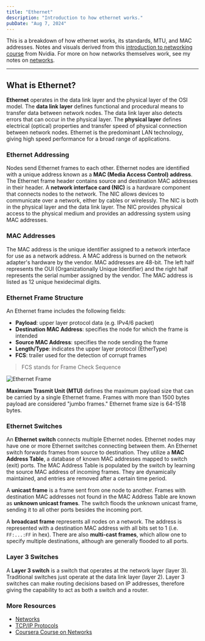 ```yaml
---
title: "Ethernet"
description: "Introduction to how ethernet works."
pubDate: "Aug 7, 2024"
---
```


This is a breakdown of how ethernet works, its standards, MTU, and MAC addresses. Notes and visuals derived from this [introduction to networking course](https://www.coursera.org/learn/introduction-to-networking-nvidia) from Nvidia. For more on how networks themselves work, see my notes on [networks](/writing/networks).

<hr>

## What is Ethernet?

**Ethernet** operates in the data link layer and the physical layer of the OSI model. The **data link layer** defines functional and procedural means to transfer data between network nodes. The data link layer also detects errors that can occur in the physical layer. The **physical layer** defines electrical (optical) properties and transfer speed of physical connection between network nodes. Ethernet is the predominant LAN technology, giving high speed performance for a broad range of applications.

### Ethernet Addressing

Nodes send Ethernet frames to each other. Ethernet nodes are identified with a unique address known as a **MAC (Media Access Control) address**. The Ethernet frame header contains source and destination MAC addresses in their header. A **network interface card (NIC)** is a hardware component that connects nodes to the network. The NIC allows devices to communicate over a network, either by cables or wirelessly. The NIC is both in the physical layer and the data link layer. The NIC provides physical access to the physical medium and provides an addressing system using MAC addresses.

### MAC Addresses

The MAC address is the unique identifier assigned to a network interface for use as a network address. A MAC address is burned on the network adapter's hardware by the vendor. MAC addresses are 48-bit. The left half represents the OUI (Organizationally Unique Identifier) and the right half represents the serial number assigned by the vendor. The MAC address is listed as 12 unique hexidecimal digits.

### Ethernet Frame Structure

An Ethernet frame includes the following fields:

- **Payload**: upper layer protocol data (e.g. IPv4/6 packet)
- **Destination MAC Address**: specifies the node for which the frame is intended
- **Source MAC Address**: specifies the node sending the frame
- **Length/Type**: indicates the upper layer protocol (EtherType)
- **FCS**: trailer used for the detection of corrupt frames

> FCS stands for Frame Check Sequence

![Ethernet Frame](/images/blog/ethernet/ethernet-frame.png)

**Maximum Trasmit Unit (MTU)** defines the maximum payload size that can be carried by a single Ethernet frame. Frames with more than 1500 bytes payload are considered "jumbo frames." Ethernet frame size is 64-1518 bytes.

### Ethernet Switches

An **Ethernet switch** connects multiple Ethernet nodes. Ethernet nodes may have one or more Ethernet switches connecting between them. An Ethernet switch forwards frames from source to destination. They utilize a **MAC Address Table**, a database of known MAC addresses mapped to switch (exit) ports. The MAC Address Table is populated by the switch by learning the source MAC address of incoming frames. They are dynamically maintained, and entries are removed after a certain time period.

A **unicast frame** is a frame sent from one node to another. Frames with destination MAC addresses not found in the MAC Address Table are known as **unknown unicast frames**. The switch floods the unknown unicast frame, sending it to all other ports besides the incoming port.

A **broadcast frame** represents all nodes on a network. The address is represented with a destination MAC address with all bits set to 1 (i.e. `FF:...:FF` in hex). There are also **multi-cast frames**, which allow one to specify multiple destinations, although are generally flooded to all ports.

### Layer 3 Switches

A **Layer 3 switch** is a switch that operates at the network layer (layer 3). Traditional switches just operate at the data link layer (layer 2). Layer 3 switches can make routing decisions based on IP addresses, therefore giving the capability to act as both a switch and a router.

### More Resources

- [Networks](/writing/networks)
- [TCP/IP Protocols](/writing/tcp-ip)
- [Coursera Course on Networks](https://www.coursera.org/learn/introduction-to-networking-nvidia)

